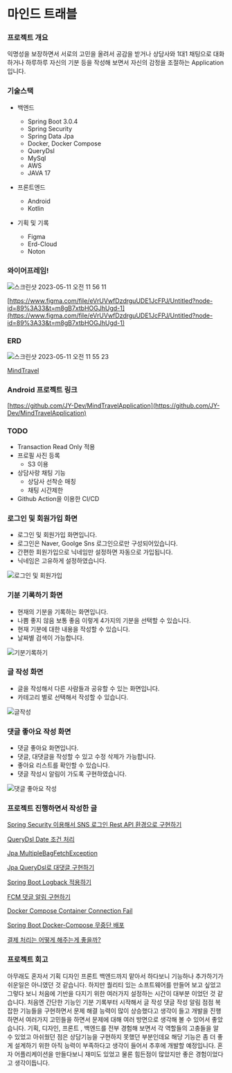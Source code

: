 # 마인드 트래블

### 프로젝트 개요
익명성을 보장하면서 서로의 고민을 올려서 공감을 받거나 상담사와 1대1 채팅으로 대화하거나 하루하루 자신의 기분 등을 작성해 보면서 자신의 감정을 조절하는 Application 입니다.

### 기술스택

- 백엔드
    - Spring Boot 3.0.4
    - Spring Security
    - Spring Data Jpa
    - Docker, Docker Compose
    - QueryDsl
    - MySql
    - AWS
    - JAVA 17

- 프론트엔드
    - Android
    - Kotlin
    

- 기획 및 기록
    - Figma
    - Erd-Cloud
    - Noton
    

### 와이어프레임!
![스크린샷 2023-05-11 오전 11 56 11](https://github.com/JY-Dev/MindTravelSpringProject/assets/45057493/a48118da-72fd-4dab-8fc0-feb66118fdc4)


[https://www.figma.com/file/eVrUVwfDzdrguUDE1JcFPJ/Untitled?node-id=89%3A33&t=m8gB7xtbHOGJhUgd-1](https://www.figma.com/file/eVrUVwfDzdrguUDE1JcFPJ/Untitled?node-id=89%3A33&t=m8gB7xtbHOGJhUgd-1)

### ERD
![스크린샷 2023-05-11 오전 11 55 23](https://github.com/JY-Dev/MindTravelSpringProject/assets/45057493/be33cdfa-6710-426a-bce0-9c48de69a767)

[MindTravel](https://www.erdcloud.com/d/TPdEDQWooRWKrJDnZ)

### Android 프로젝트 링크

[https://github.com/JY-Dev/MindTravelApplication](https://github.com/JY-Dev/MindTravelApplication)

### TODO
- Transaction Read Only 적용
- 프로필 사진 등록
    - S3 이용
- 상담사랑 채팅 기능
    - 상담사 선착순 매칭
    - 채팅 시간제한
- Github Action을 이용한 CI/CD

### 로그인 및 회원가입 화면
- 로그인 및 회원가입 화면입니다. 
- 로그인은 Naver, Goolge Sns 로그인으로만 구성되어있습니다.
- 간편한 회원가입으로 닉네임만 설정하면 자동으로 가입됩니다.
- 닉네임은 고유하게 설정하였습니다.

![로그인 및 회원가입](https://user-images.githubusercontent.com/45057493/233777008-3c666c4e-90d2-4dee-af43-3454617a399e.gif)

### 기분 기록하기 화면
- 현재의 기분을 기록하는 화면입니다.
- 나쁨 좋지 않음 보통 좋음 이렇게 4가지의 기분을 선택할 수 있습니다.
- 현재 기분에 대한 내용을 작성할 수 있습니다.
- 날짜별 검색이 가능합니다.

![기분기록하기](https://user-images.githubusercontent.com/45057493/233777037-e99920f2-5a31-4d4d-9199-53369f454026.gif)

### 글 작성 화면
- 글을 작성해서 다른 사람들과 공유할 수 있는 화면입니다.
- 카테고리 별로 선택해서 작성할 수 있습니다.

![글작성](https://user-images.githubusercontent.com/45057493/233777070-6d1395f2-597d-4e68-9c09-77912437b3e6.gif)

### 댓글 좋아요 작성 화면
- 댓글 좋아요 화면입니다.
- 댓글, 대댓글을 작성할 수 있고 수정 삭제가 가능합니다.
- 좋아요 리스트를 확인할 수 있습니다.
- 댓글 작성시 알림이 가도록 구현하였습니다.

![댓글 좋아요 작성](https://user-images.githubusercontent.com/45057493/233777105-6c22779e-a140-4ce9-86a4-792f0da2c5d4.gif)

### 프로젝트 진행하면서 작성한 글

[Spring Security 이용해서 SNS 로그인 Rest API 환경으로 구현하기](https://velog.io/@kjy0302014/Spring-Security-이용해서-SNS-로그인-Rest-API-환경으로-구현하기)

[QueryDsl Date 조건 처리](https://velog.io/@kjy0302014/QueryDsl-Date-조건-처리)

[Jpa MultipleBagFetchException](https://velog.io/@kjy0302014/Jpa-MultipleBagFetchException)

[Jpa QueryDsl로 대댓글 구현하기](https://velog.io/@kjy0302014/Jpa-QueryDsl로-대댓글-구현하기)

[Spring Boot Logback 적용하기](https://velog.io/@kjy0302014/Spring-Boot-LogBack-%EC%A0%81%EC%9A%A9%ED%95%98%EA%B8%B0)

[FCM 댓글 알림 구현하기](https://velog.io/@kjy0302014/FCM-%EB%8C%93%EA%B8%80-%EC%95%8C%EB%A6%BC-%EA%B5%AC%ED%98%84%ED%95%98%EA%B8%B0)

[Docker Compose Container Connection Fail](https://velog.io/@kjy0302014/Docker-Compose-Container-Connection-Fail)

[Spring Boot Docker-Compose 무중단 배포](https://velog.io/@kjy0302014/Spring-Boot-Docker-Compose-%EB%AC%B4%EC%A4%91%EB%8B%A8-%EB%B0%B0%ED%8F%AC)

[결제 처리는 어떻게 해주는게 좋을까?](https://velog.io/@kjy0302014/%EA%B2%B0%EC%A0%9C-%EC%B2%98%EB%A6%AC%EB%8A%94-%EC%96%B4%EB%96%BB%EA%B2%8C-%ED%95%B4%EC%A3%BC%EB%8A%94%EA%B2%8C-%EC%A2%8B%EC%9D%84%EA%B9%8C)

### 프로젝트 회고
아무래도 혼자서 기획 디자인 프론트 백엔드까지 맡아서 하다보니 기능하나 추가하기가 쉬운일은 아니였던 것 같습니다. 하지만 퀄리티 있는 소프트웨어를 만들어 보고 싶었고 그렇다 보니 처음에 기반을 다지기 위한 여러가지 설정하는 시간이 대부분 이었던 것 같습니다. 처음엔 간단한 기능인 기분 기록부터 시작해서 글 작성 댓글 작성 알림 점점 복잡한 기능들을 구현하면서 문제 해결 능력이 많이 상승했다고 생각이 들고 개발을 진행하면서 여러가지 고민들을 하면서 문제에 대해 여러 방면으로 생각해 볼 수 있어서 좋았습니다. 기획, 디자인, 프론트 , 백엔드를 전부 경험해 보면서 각 역할들의 고충들을 알 수 있었고 아쉬웠던 점은 상담기능을 구현하지 못했던 부분인데요 해당 기능은 좀 더 좋게 설계하기 위한 아직 능력이 부족하다고 생각이 들어서 추후에 개발할 예정입니다. 혼자 어플리케이션을 만들다보니 재미도 있었고 물론 힘든점이 많았지만 좋은 경험이었다고 생각이듭니다.
